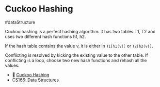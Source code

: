 # Cuckoo Hashing

#dataStructure

Cuckoo hashing is a perfect hashing algorithm. It has two tables T1, T2 and uses two different hash functions h1, h2.

If the hash table contains the value v, it is either in `T1[h1(v)]` or `T2[h2(v)]`.

Conflicting is resolved by kicking the existing value to the other table. If conflicting is a loop, choose two new hash functions and rehash all the values.

* 🐘 [Cuckoo Hashing](https://www.evernote.com/l/AAJSqXAAQ05PbYuuASVy0TLpwJGdG_F6QBM)
* [CS166: Data Structures](http://web.stanford.edu/class/cs166/)
